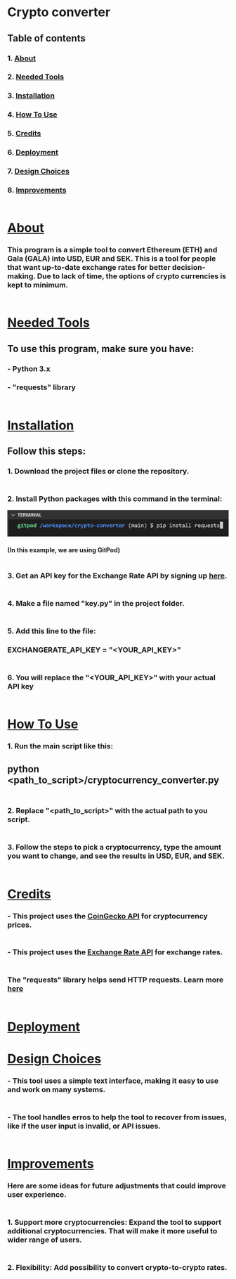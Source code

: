 # Crypto converter
## Table of contents
### 1. [About](#about)
### 2. [Needed Tools](#needed-tools)
### 3. [Installation](#installation)
### 4. [How To Use](#how-to-use)
### 5. [Credits](#credits)
### 6. [Deployment](#deployment) 
### 7. [Design Choices](#design-choices) 
### 8. [Improvements](#improvements) <br> <br>

# [About](#about)
### This program is a simple tool to convert Ethereum (ETH) and Gala (GALA) into USD, EUR and SEK. This is a tool for people that want up-to-date exchange rates for better decision-making. Due to lack of time, the options of crypto currencies is kept to minimum.  <br> <br>

# [Needed Tools](#needed-tools)
## To use this program, make sure you have: 
### - Python 3.x
### - "requests" library <br> <br>

# [Installation](#installation)
## Follow this steps:
### 1. Download the project files or clone the repository. <br> <br>
### 2. Install Python packages with this command in the terminal: <br> 
![screentshot of pip installation](./assets/images/pipimg.png)
#### (In this example, we are using GitPod) <br> <br>
### 3. Get an API key for the Exchange Rate API by signing up [here](https://www.exchangerate-api.com/). <br> <br>
### 4. Make a file named "key.py" in the project folder. <br><br>
### 5. Add this line to the file: <br>
### **EXCHANGERATE_API_KEY = "<YOUR_API_KEY>"** <br> <br>
### 6.  You will replace the "<YOUR_API_KEY>" with your **actual** API key <br><br>

# [How To Use](#how-to-use)
### 1. Run the main script like this:
## **python <path_to_script>/cryptocurrency_converter.py** <br> <br>
### 2. Replace "<path_to_script>" with the **actual** path to you script. <br> <br>
### 3. Follow the steps to pick a cryptocurrency, type the amount you want to change, and see the results in USD, EUR, and SEK. <br><br>


# [Credits](#credits)
### - This project uses the [CoinGecko API](https://www.coingecko.com/en/api/documentation) for cryptocurrency prices. <br><br>

### - This project uses the [Exchange Rate API](https://www.exchangerate-api.com/) for exchange rates. <br><br>

### The "**requests**" library helps send HTTP requests. Learn more [here](https://docs.python-requests.org/en/latest/) <br> <br>


# [Deployment](#deployment)

# [Design Choices](#design-choices)
### - This tool uses a simple text interface, making it easy to use and work on many systems. <br> <br>
### - The tool handles erros to help the tool to recover from issues, like if the user input is invalid, or API issues. <br><br>

# [Improvements](#improvements)
### **Here are some ideas for future adjustments that could improve user experience.** <br> <br>

### 1. **Support more cryptocurrencies:** Expand the tool to support additional cryptocurrencies. That will make it more useful to wider range of users. <br><br>

### 2. **Flexibility:** Add possibility to convert crypto-to-crypto rates.